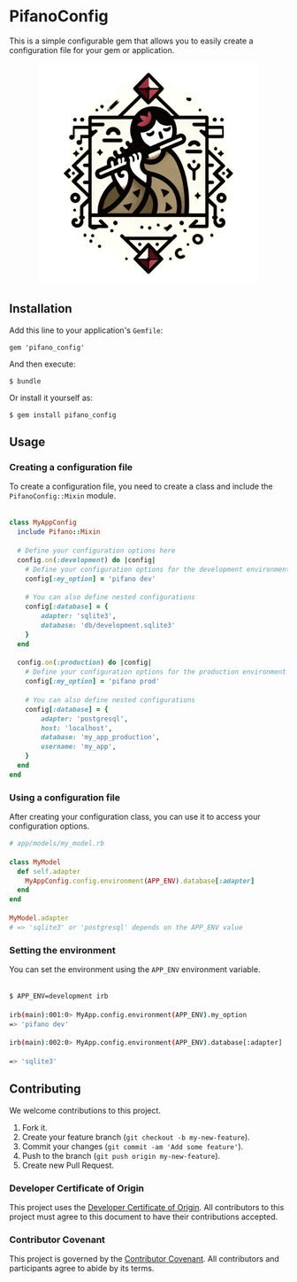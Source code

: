 # PifanoConfig

This is a simple configurable gem that allows you to easily create a configuration file for your gem or application.

<p align="center">
    <img src="examples/pifano_config.jpeg" width="400" height="400" />
</p>

## Installation

Add this line to your application's `Gemfile`:

    gem 'pifano_config'

And then execute:

    $ bundle

Or install it yourself as:

    $ gem install pifano_config

## Usage

### Creating a configuration file

To create a configuration file, you need to create a class and include the `PifanoConfig::Mixin` module.

``` ruby

class MyAppConfig
  include Pifano::Mixin
  
  # Define your configuration options here
  config.on(:development) do |config|
    # Define your configuration options for the development environment here
    config[:my_option] = 'pifano dev'

    # You can also define nested configurations
    config[:database] = {
        adapter: 'sqlite3',
        database: 'db/development.sqlite3'
    }
  end

  config.on(:production) do |config|
    # Define your configuration options for the production environment here
    config[:my_option] = 'pifano prod'
    
    # You can also define nested configurations
    config[:database] = {
        adapter: 'postgresql',
        host: 'localhost',
        database: 'my_app_production',
        username: 'my_app',
    }
  end
end
```

### Using a configuration file

After creating your configuration class, you can use it to access your configuration options.

``` ruby
# app/models/my_model.rb

class MyModel
  def self.adapter
    MyAppConfig.config.environment(APP_ENV).database[:adapter]
  end
end

MyModel.adapter
# => 'sqlite3' or 'postgresql' depends on the APP_ENV value
```

### Setting the environment

You can set the environment using the `APP_ENV` environment variable.

``` bash

$ APP_ENV=development irb

irb(main):001:0> MyApp.config.environment(APP_ENV).my_option
=> 'pifano dev'

irb(main):002:0> MyApp.config.environment(APP_ENV).database[:adapter]

=> 'sqlite3'
```

## Contributing

We welcome contributions to this project.

1.  Fork it.
2.  Create your feature branch (`git checkout -b my-new-feature`).
3.  Commit your changes (`git commit -am 'Add some feature'`).
4.  Push to the branch (`git push origin my-new-feature`).
5.  Create new Pull Request.

### Developer Certificate of Origin

This project uses the [Developer Certificate of Origin](https://developercertificate.org/). All contributors to this project must agree to this document to have their contributions accepted.

### Contributor Covenant

This project is governed by the [Contributor Covenant](https://www.contributor-covenant.org/). All contributors and participants agree to abide by its terms.
